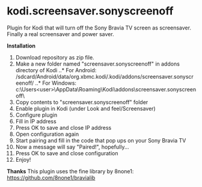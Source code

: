 # kodi.screensaver.sonyscreenoff
Plugin for Kodi that will turn off the Sony Bravia TV screen as screensaver. Finally a real screensaver and power saver.

**Installation**
1. Download repository as zip file.
2. Make a new folder named "screensaver.sonyscreenoff" in addons directory of Kodi
..* For Android: /sdcard/Android/data/org.xbmc.kodi/.kodi/addons/screensaver.sonyscreenoff/
..* For Windows: c:\Users\<user>\AppData\Roaming\Kodi\addons\screensaver.sonyscreenoff\
3. Copy contents to "screensaver.sonyscreenoff" folder
4. Enable plugin in Kodi (under Look and feel/Screensaver)
5. Configure plugin
6. Fill in IP address
7. Press OK to save and close IP address
8. Open configuration again
9. Start pairing and fill in the code that pop ups on your Sony Bravia TV
10. Now a message will say "Paired!", hopefully...
11. Press OK to save and close configuration
12. Enjoy!


**Thanks**
This plugin uses the fine library by 8none1:
https://github.com/8none1/bravialib
